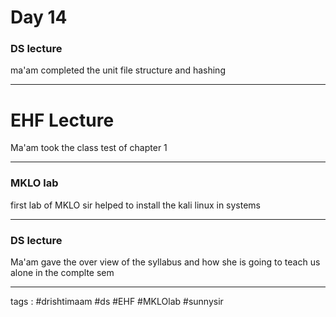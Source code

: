 # Day 14 

### DS lecture 
ma'am completed the unit file structure and hashing 

___
# EHF Lecture 
Ma'am took the class test of chapter 1 

___
### MKLO lab 
first lab of MKLO sir helped to install the kali linux in systems 

___
### DS lecture 
Ma'am gave the over view of the syllabus and how she is going to teach us alone in the complte sem 

___ 
tags :
#drishtimaam #ds #EHF #MKLOlab #sunnysir 